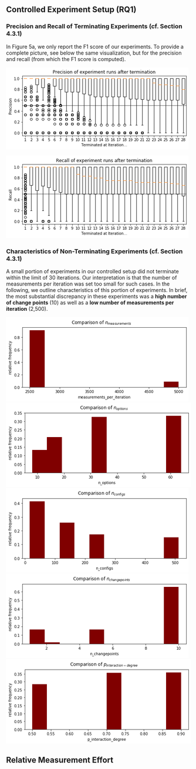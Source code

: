 
## Controlled Experiment Setup (RQ1)

### Precision and Recall of Terminating Experiments (cf. Section 4.3.1)
In Figure 5a, we only report the F1 score of our experiments. To provide a complete picture, see below the same visualization, but for the precision and recall (from which the F1 score is computed).

![Precision of Terminating Experiments after Last Iteration](images/precision.png)

![Recall of Terminating Experiments after Last Iteration](images/recall.png)

### Characteristics of Non-Terminating Experiments (cf. Section 4.3.1)
A small portion of experiments in our controlled setup did not terminate within the limit of 30 iterations. Our interpretation is that the number of measurements per iteration was set too small for such cases. In the following, we outline characteristics of this portion of experiments. In brief, the most substantial discrepancy in these experiments was a **high number of change points** (10) as well as a **low number of measurements per iteration** (2,500).

![Precision of Terminating Experiments after Last Iteration](images/n_measurements.png)
![Precision of Terminating Experiments after Last Iteration](images/n_options.png)
![Precision of Terminating Experiments after Last Iteration](images/n_configurations.png)
![Precision of Terminating Experiments after Last Iteration](images/n_changepoints.png)
![Precision of Terminating Experiments after Last Iteration](images/p_interaction.png)

## Relative Measurement Effort
